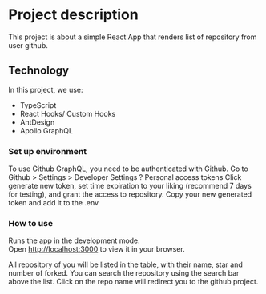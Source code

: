 # Project description

This project is about a simple React App that renders list of repository from user github.

## Technology

In this project, we use:
- TypeScript
- React Hooks/ Custom Hooks
- AntDesign
- Apollo GraphQL

### Set up environment

To use Github GraphQL, you need to be authenticated with Github.
Go to Github > Settings > Developer Settings ? Personal access tokens
Click generate new token, set time expiration to your liking (recommend 7 days for testing), and grant the access to repository.
Copy your new generated token and add it to the .env
### How to use

Runs the app in the development mode.\
Open [http://localhost:3000](http://localhost:3000) to view it in your browser.

All repository of you will be listed in the table, with their name, star and number of forked.
You can search the repository using the search bar above the list.
Click on the repo name will redirect you to the github project.